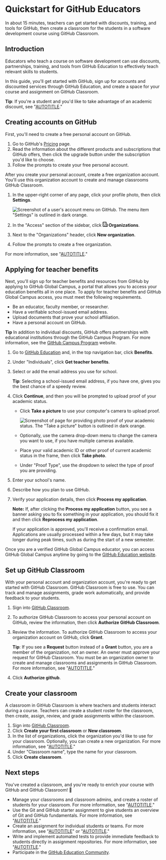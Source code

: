 # Quickstart for GitHub Educators

In about 15 minutes, teachers can get started with discounts, training, and tools for GitHub, then create a classroom for the students in a software development course using GitHub Classroom.

## Introduction

Educators who teach a course on software development can use discounts, partnerships, training, and tools from GitHub Education to effectively teach relevant skills to students.

In this guide, you'll get started with GitHub, sign up for accounts and discounted services through GitHub Education, and create a space for your course and assignment on GitHub Classroom.

<div class="ghd-spotlight ghd-spotlight-tip border rounded-1 my-3 p-3 f5 color-border-accent-emphasis color-bg-accent">

**Tip**: If you're a student and you'd like to take advantage of an academic discount, see "[AUTOTITLE](/education/explore-the-benefits-of-teaching-and-learning-with-github-education/github-global-campus-for-students/apply-to-github-global-campus-as-a-student)."

</div>

## Creating accounts on GitHub

First, you'll need to create a free personal account on GitHub.

1. Go to GitHub's [Pricing](https://github.com/pricing) page.
1. Read the information about the different products and subscriptions that GitHub offers, then click the upgrade button under the subscription you'd like to choose.
1. Follow the prompts to create your free personal account.

After you create your personal account, create a free organization account. You'll use this organization account to create and manage classrooms GitHub Classroom.

1. In the upper-right corner of any page, click your profile photo, then click **Settings**.

    ![Screenshot of a user's account menu on GitHub. The menu item "Settings" is outlined in dark orange.](/assets/images/help/settings/userbar-account-settings.png)

1. In the "Access" section of the sidebar, click **<svg version="1.1" width="16" height="16" viewBox="0 0 16 16" class="octicon octicon-organization" aria-hidden="true"><path d="M1.75 16A1.75 1.75 0 0 1 0 14.25V1.75C0 .784.784 0 1.75 0h8.5C11.216 0 12 .784 12 1.75v12.5c0 .085-.006.168-.018.25h2.268a.25.25 0 0 0 .25-.25V8.285a.25.25 0 0 0-.111-.208l-1.055-.703a.749.749 0 1 1 .832-1.248l1.055.703c.487.325.779.871.779 1.456v5.965A1.75 1.75 0 0 1 14.25 16h-3.5a.766.766 0 0 1-.197-.026c-.099.017-.2.026-.303.026h-3a.75.75 0 0 1-.75-.75V14h-1v1.25a.75.75 0 0 1-.75.75Zm-.25-1.75c0 .138.112.25.25.25H4v-1.25a.75.75 0 0 1 .75-.75h2.5a.75.75 0 0 1 .75.75v1.25h2.25a.25.25 0 0 0 .25-.25V1.75a.25.25 0 0 0-.25-.25h-8.5a.25.25 0 0 0-.25.25ZM3.75 6h.5a.75.75 0 0 1 0 1.5h-.5a.75.75 0 0 1 0-1.5ZM3 3.75A.75.75 0 0 1 3.75 3h.5a.75.75 0 0 1 0 1.5h-.5A.75.75 0 0 1 3 3.75Zm4 3A.75.75 0 0 1 7.75 6h.5a.75.75 0 0 1 0 1.5h-.5A.75.75 0 0 1 7 6.75ZM7.75 3h.5a.75.75 0 0 1 0 1.5h-.5a.75.75 0 0 1 0-1.5ZM3 9.75A.75.75 0 0 1 3.75 9h.5a.75.75 0 0 1 0 1.5h-.5A.75.75 0 0 1 3 9.75ZM7.75 9h.5a.75.75 0 0 1 0 1.5h-.5a.75.75 0 0 1 0-1.5Z"></path></svg> Organizations**.
1. Next to the "Organizations" header, click **New organization**.
1. Follow the prompts to create a free organization.

For more information, see "[AUTOTITLE](/get-started/learning-about-github/types-of-github-accounts)."

## Applying for teacher benefits

Next, you'll sign up for teacher benefits and resources from GitHub by applying to GitHub Global Campus, a portal that allows you to access your education benefits all in one place.  To apply for teacher benefits and GitHub Global Campus access, you must meet the following requirements.

- Be an educator, faculty member, or researcher.
- Have a verifiable school-issued email address.
- Upload documents that prove your school affiliation.
- Have a personal account on GitHub.

<div class="ghd-spotlight ghd-spotlight-tip border rounded-1 my-3 p-3 f5 color-border-accent-emphasis color-bg-accent">

**Tip** In addition to individual discounts, GitHub offers partnerships with educational institutions through the GitHub Campus Program. For more information, see the [GitHub Campus Program](https://education.github.com/schools) website.

</div>

1. Go to [GitHub Education](https://education.github.com) and, in the top navigation bar, click **Benefits**.
1. Under "Individuals", click **Get teacher benefits**.
1. Select or add the email address you use for school.

    <div class="ghd-spotlight ghd-spotlight-tip border rounded-1 my-3 p-3 f5 color-border-accent-emphasis color-bg-accent">

    **Tip**: Selecting a school-issued email address, if you have one, gives you the best chance of a speedy review.

    </div>
1. Click **Continue**, and then you will be prompted to upload proof of your academic status.
   - Click **Take a picture** to use your computer's camera to upload proof.
  
     ![Screenshot of page for providing photo proof of your academic status. The "Take a picture" button is outlined in dark orange.](/assets/images/help/education/upload-proof-status.png)
   - Optionally, use the camera drop-down menu to change the camera you want to use, if you have multiple cameras available.
   - Place your valid academic ID or other proof of current academic status in the frame, then click **Take photo**.
   - Under "Proof Type", use the dropdown to select the type of proof you are providing.
1. Enter your school's name.
1. Describe how you plan to use GitHub.
1. Verify your application details, then click **Process my application**.

    <div class="ghd-spotlight ghd-spotlight-note border rounded-1 my-3 p-3 f5 color-border-accent-emphasis color-bg-accent">

    **Note:** If, after clicking the **Process my application** button, you see a banner asking you to fix something in your application, you should fix it and then click **Reprocess my application**.

    </div>

   If your application is approved, you'll receive a confirmation email. Applications are usually processed within a few days, but it may take longer during peak times, such as during the start of a new semester.

Once you are a verified GitHub Global Campus educator, you can access GitHub Global Campus anytime by going to the [GitHub Education website](https://education.github.com).

## Set up GitHub Classroom

With your personal account and organization account, you're ready to get started with GitHub Classroom. GitHub Classroom is free to use. You can track and manage assignments, grade work automatically, and provide feedback to your students.

1. Sign into [GitHub Classroom](https://classroom.github.com/login).
1. To authorize GitHub Classroom to access your personal account on GitHub, review the information, then click **Authorize GitHub Classroom**.
1. Review the information. To authorize GitHub Classroom to access your organization account on GitHub, click **Grant**.

   <div class="ghd-spotlight ghd-spotlight-tip border rounded-1 my-3 p-3 f5 color-border-accent-emphasis color-bg-accent">

   **Tip**: If you see a **Request** button instead of a **Grant** button, you are a member of the organization, not an owner. An owner must approve your request for GitHub Classroom. You must be an organization owner to create and manage classrooms and assignments in GitHub Classroom. For more information, see "[AUTOTITLE](/apps/oauth-apps/using-oauth-apps/authorizing-oauth-apps#oauth-apps-and-organizations)."

   </div>

1. Click **Authorize github**.

## Create your classroom

A classroom in GitHub Classroom is where teachers and students interact during a course. Teachers can create a student roster for the classroom, then create, assign, review, and grade assignments within the classroom.

1. Sign into [GitHub Classroom](https://classroom.github.com/login).
1. Click **Create your first classroom** or **New classroom**.
1. In the list of organizations, click the organization you'd like to use for your classroom. Optionally, you can create a new organization. For more information, see "[AUTOTITLE](/organizations/collaborating-with-groups-in-organizations/creating-a-new-organization-from-scratch)."
1. Under "Classroom name", type the name for your classroom.
1. Click **Create classroom**.

## Next steps

You've created a classroom, and you're ready to enrich your course with GitHub and GitHub Classroom!  🎉

- Manage your classrooms and classroom admins, and create a roster of students for your classroom. For more information, see "[AUTOTITLE](/education/manage-coursework-with-github-classroom/teach-with-github-classroom/manage-classrooms)."
- Use the Git and GitHub starter assignment to give students an overview of Git and GitHub fundamentals. For more information, see "[AUTOTITLE](/education/manage-coursework-with-github-classroom/teach-with-github-classroom/use-the-git-and-github-starter-assignment)."
- Create an assignment for individual students or teams. For more information, see "[AUTOTITLE](/education/manage-coursework-with-github-classroom/teach-with-github-classroom/create-an-individual-assignment)" or "[AUTOTITLE](/education/manage-coursework-with-github-classroom/teach-with-github-classroom/create-a-group-assignment)."
- Write and implement automated tests to provide immediate feedback to students directly in assignment repositories. For more information, see "[AUTOTITLE](/education/manage-coursework-with-github-classroom/teach-with-github-classroom/use-autograding)."
- Participate in the [GitHub Education Community](https://github.com/orgs/community/discussions/categories/github-education).
